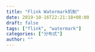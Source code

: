 ```yaml
---
title: "Flink Watermark机制"
date: 2019-10-16T22:21:18+08:00
draft: false
tags: ["flink", "watermark"]
categories: ["分布式"]
author: ""
---
```

<!-- from evernote: Flink中的waterMark -->


